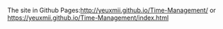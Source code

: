 The site in Github Pages:http://yeuxmii.github.io/Time-Management/ or https://yeuxmii.github.io/Time-Management/index.html
